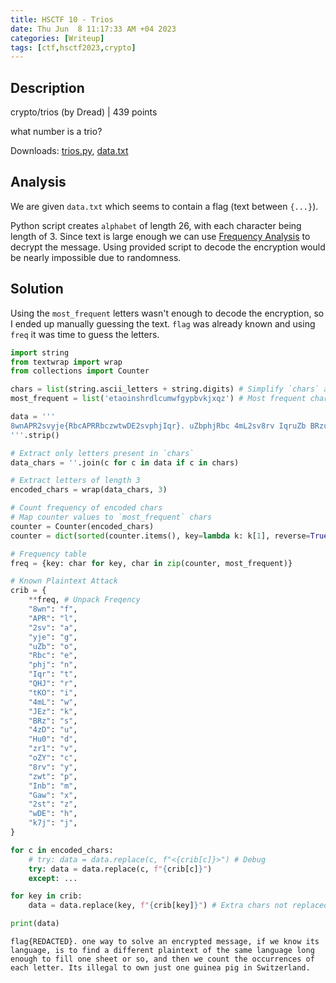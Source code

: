 ```yaml
---
title: HSCTF 10 - Trios
date: Thu Jun  8 11:17:33 AM +04 2023
categories: [Writeup]
tags: [ctf,hsctf2023,crypto]
---
```


## Description

crypto/trios (by Dread) | 439 points

what number is a trio?

Downloads: [trios.py](https://hsctf-10-resources.storage.googleapis.com/uploads/d7476fa8c0bff6df5bf4c7b5e8f904b3a494742e91812f90e87999c9185cb7d6/trios.py), [data.txt](https://hsctf-10-resources.storage.googleapis.com/uploads/b146449ba52a8c6b751004dd366540893b03ea6db98b13261c425a730998aa8c/data.txt)

## Analysis

We are given `data.txt` which seems to contain a flag (text between `{...}`). 

Python script creates `alphabet` of length 26, with each character being length of 3. Since text is large enough we can use [Frequency Analysis](https://www.101computing.net/frequency-analysis/) to decrypt the message. Using provided script to decode the encryption would be nearly impossible due to randomness.

## Solution

Using the `most_frequent` letters wasn't enough to decode the encryption, so I ended up manually guessing the text. `flag` was already known and using `freq` it was time to guess the letters. 

```py
import string
from textwrap import wrap
from collections import Counter

chars = list(string.ascii_letters + string.digits) # Simplify `chars` array
most_frequent = list('etaoinshrdlcumwfgypbvkjxqz') # Most frequent chars in english

data = '''
8wnAPR2svyje{RbcAPRRbczwtwDE2svphjIqr}. uZbphjRbc 4mL2sv8rv IqruZb BRzuZbAPRzr1Rbc 2svphj RbcphjoZYQHJ8rvzwtIqrRbcHu0 InbRbcBRzBRz2svyjeRbc, tKO8wn 4mLRbc JEzphjuZb4mL tKOIqrBRz APR2svphjyje4zD2svyjeRbc, tKOBRz IqruZb 8wntKOphjHu0 2sv Hu0tKO8wn8wnRbcQHJRbcphjIqr zwtAPR2svtKOphjIqrRbcGawIqr uZb8wn IqrwDERbc BRz2svInbRbc APR2svphjyje4zD2svyjeRbc APRuZbphjyje RbcphjuZb4zDyjewDE IqruZb 8wntKOAPRAPR uZbphjRbc BRzwDERbcRbcIqr uZbQHJ BRzuZb, 2svphjHu0 IqrwDERbcphj 4mLRbc oZYuZb4zDphjIqr IqrwDERbc uZboZYoZY4zDQHJQHJRbcphjoZYRbcBRz uZb8wn Rbc2svoZYwDE APRRbcIqrIqrRbcQHJ. IIqrBRz tKOAPRAPRRbcyje2svAPR IqruZb uZb4mLphj k7j4zDBRzIqr uZbphjRbc yje4zDtKOphjRbc2sv zwttKOyje tKOphj S4mLtKOIqr2stRbcQHJAPR2svphjHu0.
'''.strip()

# Extract only letters present in `chars`
data_chars = ''.join(c for c in data if c in chars) 

# Extract letters of length 3
encoded_chars = wrap(data_chars, 3) 

# Count frequency of encoded chars
# Map counter values to `most_frequent` chars
counter = Counter(encoded_chars) 
counter = dict(sorted(counter.items(), key=lambda k: k[1], reverse=True)) 

# Frequency table
freq = {key: char for key, char in zip(counter, most_frequent)} 

# Known Plaintext Attack
crib = {
    **freq, # Unpack Freqency
    "8wn": "f", 
    "APR": "l",
    "2sv": "a",
    "yje": "g",
    "uZb": "o",
    "Rbc": "e", 
    "phj": "n",
    "Iqr": "t",
    "QHJ": "r",
    "tKO": "i",
    "4mL": "w",
    "JEz": "k",
    "BRz": "s",
    "4zD": "u",
    "Hu0": "d",
    "zr1": "v",
    "oZY": "c",
    "8rv": "y",
    "zwt": "p",
    "Inb": "m",
    "Gaw": "x",
    "2st": "z",
    "wDE": "h",
    "k7j": "j",
}

for c in encoded_chars:
    # try: data = data.replace(c, f"<{crib[c]}>") # Debug
    try: data = data.replace(c, f"{crib[c]}")
    except: ...

for key in crib:
    data = data.replace(key, f"{crib[key]}") # Extra chars not replaced

print(data)
```

```
flag{REDACTED}. one way to solve an encrypted message, if we know its language, is to find a different plaintext of the same language long enough to fill one sheet or so, and then we count the occurrences of each letter. Its illegal to own just one guinea pig in Switzerland.
```